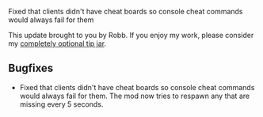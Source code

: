 Fixed that clients didn't have cheat boards so console cheat commands would always fail for them




This update brought to you by Robb.
If you enjoy my work, please consider my [completely optional tip jar](https://ko-fi.com/robb4).

## Bugfixes

- Fixed that clients didn't have cheat boards so console cheat commands would always fail for them. The mod now tries to respawn any that are missing every 5 seconds.
